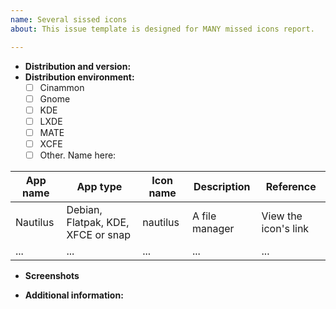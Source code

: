 ```yaml
---
name: Several sissed icons
about: This issue template is designed for MANY missed icons report.

---
```


<!-- Hello, user! -->

<!-- ✋ PLEASE READ ATTENTIVELY! -->

<!-- Do not forget of adding labels. IT IS REQUIRED! 😠 -->

<!-- PLEASE fill these WELL-DETAILED informations. IT IS REQUIRED OR WE CAN'T PROVIDE! 😠 -->

* **Distribution and version:**
* **Distribution environment:**
  - [ ] Cinammon
  - [ ] Gnome
  - [ ] KDE
  - [ ] LXDE
  - [ ] MATE
  - [ ] XCFE
  - [ ] Other. Name here: 

<!-- Please go to /usr/share/applications at Nautilus and open a desktop file with Gedit -->

| App name | App type                           | Icon name | Description    | Reference            |
| -------- | ---------------------------------- | --------- | -------------- | -------------------- |
| Nautilus | Debian, Flatpak, KDE, XFCE or snap | nautilus  | A file manager | View the icon's link |
| ...      | ...                                | ...       | ...            | ...                  |

* **Screenshots**

* **Additional information:**
<!-- for example, "these icons are not colourful in this panel and their icon size is 32px" -->


